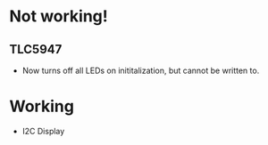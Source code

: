 # Not working!
## TLC5947
- Now turns off all LEDs on inititalization, but cannot be written to.

# Working
- I2C Display